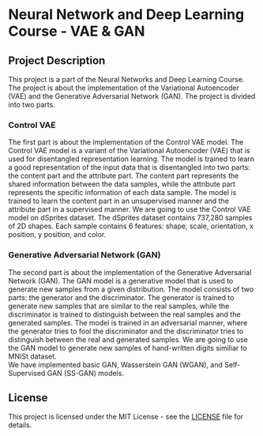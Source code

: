 # Neural Network and Deep Learning Course - VAE & GAN

## Project Description

This project is a part of the Neural Networks and Deep Learning Course. The project is about the implementation of the Variational Autoencoder (VAE) and the Generative Adversarial Network (GAN). The project is divided into two parts.

### Control VAE

The first part is about the implementation of the Control VAE model. The Control VAE model is a variant of the Variational Autoencoder (VAE) that is used for disentangled representation learning. The model is trained to learn a good representation of the input data that is disentangled into two parts: the content part and the attribute part. The content part represents the shared information between the data samples, while the attribute part represents the specific information of each data sample. The model is trained to learn the content part in an unsupervised manner and the attribute part in a supervised manner. We are going to use the Control VAE model on dSprites dataset. The dSprites dataset contains 737,280 samples of 2D shapes. Each sample contains 6 features: shape, scale, orientation, x position, y position, and color. 

### Generative Adversarial Network (GAN)

The second part is about the implementation of the Generative Adversarial Network (GAN). The GAN model is a generative model that is used to generate new samples from a given distribution. The model consists of two parts: the generator and the discriminator. The generator is trained to generate new samples that are similar to the real samples, while the discriminator is trained to distinguish between the real samples and the generated samples. The model is trained in an adversarial manner, where the generator tries to fool the discriminator and the discriminator tries to distinguish between the real and generated samples. We are going to use the GAN model to generate new samples of hand-written digits similiar to MNISt dataset.  
We have implemented basic GAN, Wasserstein GAN (WGAN), and Self-Supervised GAN (SS-GAN) models.

## License

This project is licensed under the MIT License - see the [LICENSE](LICENSE) file for details.

